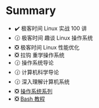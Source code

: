 # Summary

- :heavy_check_mark: 极客时间 Linux 实战 100 讲
- :clock130: 极客时间 趣谈 Linux 操作系统
- :negative_squared_cross_mark: 极客时间 Linux 性能优化
- :negative_squared_cross_mark: 拉钩 重学操作系统
- :clock130: 操作系统导论
- :clock130: 计算机科学导论
- :clock130: 深入理解计算机系统
- :negative_squared_cross_mark: [操作系统系列](https://mp.weixin.qq.com/mp/appmsgalbum?__biz=MzU2NDg0OTgyMA==&action=getalbum&album_id=1323237725822337024&subscene=159&subscene=&scenenote=https%3A%2F%2Fmp.weixin.qq.com%2Fs%3F__biz%3DMzU2NDg0OTgyMA%3D%3D%26mid%3D2247485559%26idx%3D1%26sn%3Ddfc9973ebf045284c771efa74cfc4ee7%26chksm%3Dfc45f584cb327c92bf4f5854c5dca343bc35a30bf385fa42b4d8d3f0d08ea48d59416dc9a7dc%26token%3D1981249032%26lang%3Dzh_CN%23rd#wechat_redirect)
- :negative_squared_cross_mark: [Bash 教程](https://wangdoc.com/bash/index.html)
